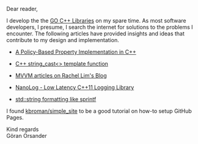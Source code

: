 Dear reader,

I develop the the [GO C++ Libraries](https://goranorsander.github.io/go_libs/)
on my spare time. As most software developers, I presume,
I search the internet for solutions to the problems I
encounter. The following articles have provided insights
and ideas that contribute to my design and implementation.

* [A Policy-Based Property Implementation in C++](https://cheind.wordpress.com/2011/12/13/a-policy-based-property-implementation-in-c/)

* [C++ string_cast<> template function](https://codereview.stackexchange.com/questions/1205/c-string-cast-template-function)

* [MVVM articles on Rachel Lim's Blog](https://rachel53461.wordpress.com/category/mvvm/)

* [NanoLog - Low Latency C++11 Logging Library](https://github.com/Iyengar111/NanoLog)

* [std::string formatting like sprintf](http://stackoverflow.com/questions/2342162/stdstring-formatting-like-sprintf)

I found [kbroman/simple_site](https://github.com/kbroman/simple_site)
to be a good tutorial on how-to setup GitHub Pages.

Kind regards  
Göran Orsander